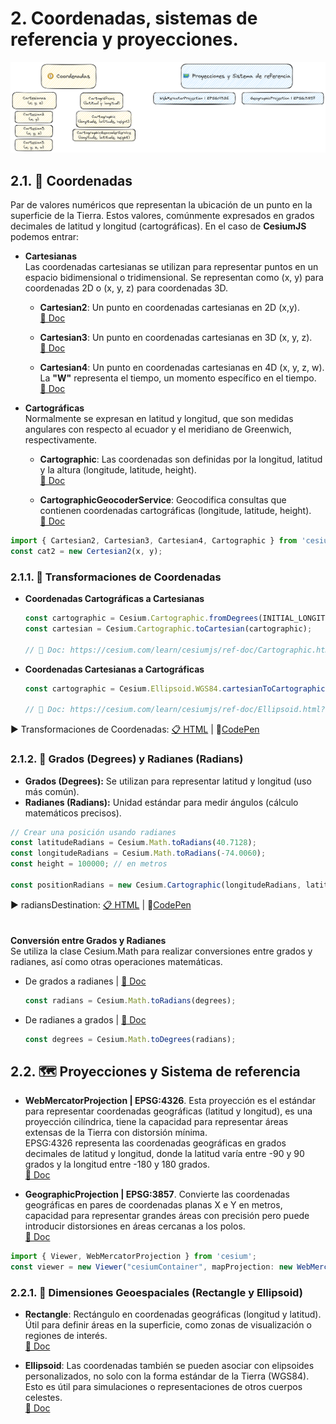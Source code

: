 # 2. Coordenadas, sistemas de referencia y proyecciones.
![scheme](./scheme.png)

## 2.1. 🧭 Coordenadas
Par de valores numéricos que representan la ubicación de un punto en la superficie de la Tierra. Estos valores, comúnmente expresados en grados decimales de latitud y longitud (cartográficas). En el caso de **CesiumJS** podemos entrar:
  * **Cartesianas**  
    Las coordenadas cartesianas se utilizan para representar puntos en un espacio bidimensional o tridimensional.
    Se representan como (x, y) para coordenadas 2D o (x, y, z) para coordenadas 3D.
  

    * **Cartesian2**: Un punto en coordenadas cartesianas en 2D (x,y).  
      [📘 Doc](https://cesium.com/learn/cesiumjs/ref-doc/Cartesian2.html)

     * **Cartesian3**: Un punto en coordenadas cartesianas en 3D (x, y, z).  
      [📘 Doc](https://cesium.com/learn/cesiumjs/ref-doc/Cartesian3.html)
    
      * **Cartesian4**: Un punto en coordenadas cartesianas en 4D (x, y, z, w).      
      La **"W"** representa el tiempo, un momento específico en el tiempo.  
      [📘 Doc](https://cesium.com/learn/cesiumjs/ref-doc/Cartesian4.html)
  * **Cartográficas**   
   Normalmente se expresan en latitud y longitud, que son medidas angulares con respecto al ecuador y el meridiano de Greenwich, respectivamente.

    * **Cartographic**: Las coordenadas son definidas por la longitud, latitud y la altura (longitude, latitude, height).  
      [📘 Doc](https://cesium.com/learn/cesiumjs/ref-doc/Cartographic.html)  
      
    * **CartographicGeocoderService**: Geocodifica consultas que contienen coordenadas cartográficas (longitude, latitude, height).  
      [📘 Doc](https://cesium.com/learn/cesiumjs/ref-doc/CartographicGeocoderService.html)  
      
   ```JavaScript
   import { Cartesian2, Cartesian3, Cartesian4, Cartographic } from 'cesium';
   const cat2 = new Certesian2(x, y);
   ```
### 2.1.1. 🔄 Transformaciones de Coordenadas
* **Coordenadas Cartográficas a Cartesianas**
  ```javascript
  const cartographic = Cesium.Cartographic.fromDegrees(INITIAL_LONGITUDE, INITIAL_LATITUDE, INITIAL_HEIGHT);
  const cartesian = Cesium.Cartographic.toCartesian(cartographic);

  // 📘 Doc: https://cesium.com/learn/cesiumjs/ref-doc/Cartographic.html?classFilter=Cartographic#.toCartesian
  ```
* **Coordenadas Cartesianas a Cartográficas**
  ```javascript
  const cartographic = Cesium.Ellipsoid.WGS84.cartesianToCartographic(cartesian);

  // 📘 Doc: https://cesium.com/learn/cesiumjs/ref-doc/Ellipsoid.html?classFilter=Ellipsoid#cartesianToCartographic
  ```

 ▶️ Transformaciones de Coordenadas: [📋 HTML](https://github.com/AlvaroCodes/cesiumJS_notebook/blob/main/02_Coordenadas_%20sistemas_de_referencia_y_proyecciones./examples/01_transformCoord.html)  | 🚀[CodePen](https://codepen.io/AlvaroCodes/pen/MWdeEZP)  

### 2.1.2. 📐 Grados (Degrees) y Radianes (Radians)
* **Grados (Degrees):** Se utilizan para representar latitud y longitud (uso más común).
* **Radianes (Radians):** Unidad estándar para medir ángulos (cálculo matemáticos precisos).
```javascript
// Crear una posición usando radianes
const latitudeRadians = Cesium.Math.toRadians(40.7128);
const longitudeRadians = Cesium.Math.toRadians(-74.0060);
const height = 100000; // en metros

const positionRadians = new Cesium.Cartographic(longitudeRadians, latitudeRadians, height);
```

 ▶️ radiansDestination: [📋 HTML](https://github.com/AlvaroCodes/cesiumJS_notebook/blob/main/02_Coordenadas_%20sistemas_de_referencia_y_proyecciones./examples/02_radiansDestination.html)  | 🚀[CodePen](https://codepen.io/AlvaroCodes/pen/WNBxXoa)  
<br/>
<br/>
**Conversión entre Grados y Radianes**  
Se utiliza la clase Cesium.Math para realizar conversiones entre grados y radianes, así como otras operaciones matemáticas.  
  * De grados a radianes | [📘 Doc](https://cesium.com/learn/cesiumjs/ref-doc/Math.html?classFilter=math#.toRadians)  
    ```javascript
    const radians = Cesium.Math.toRadians(degrees);
    ```
  * De radianes a grados | [📘 Doc](https://cesium.com/learn/cesiumjs/ref-doc/Math.html?classFilter=math#.toDegrees)  
    ```javascript
    const degrees = Cesium.Math.toDegrees(radians);
    ```

## 2.2. 🗺️ Proyecciones y Sistema de referencia
  * **WebMercatorProjection | EPSG:4326**. Esta proyección es el estándar para representar coordenadas geográficas (latitud y longitud), es una proyección cilíndrica, tiene la capacidad para representar áreas extensas de la Tierra con distorsión mínima.   
    EPSG:4326 representa las coordenadas geográficas en grados decimales de latitud y longitud, donde la latitud varía entre -90 y 90 grados y la longitud entre -180 y 180 grados.  
    [📘 Doc](https://cesium.com/learn/ion-sdk/ref-doc/WebMercatorProjection.html)
    
  * **GeographicProjection | EPSG:3857**.  Convierte las coordenadas geográficas en pares de coordenadas planas X e Y en metros, capacidad para representar grandes áreas con precisión pero puede introducir distorsiones en áreas cercanas a los polos.  
    [📘 Doc](https://cesium.com/learn/ion-sdk/ref-doc/GeographicProjection.html)

   ```JavaScript
   import { Viewer, WebMercatorProjection } from 'cesium';
   const viewer = new Viewer("cesiumContainer", mapProjection: new WebMercatorProjection());
   ```
### 2.2.1. 🔵 Dimensiones Geoespaciales (Rectangle y Ellipsoid)
* **Rectangle**: Rectángulo en coordenadas geográficas (longitud y latitud). Útil para definir áreas en la superficie, como zonas de visualización o regiones de interés.  
    [📘 Doc](https://cesium.com/learn/cesiumjs/ref-doc/Rectangle.html?classFilter=recta)
  
* **Ellipsoid**: Las coordenadas también se pueden asociar con elipsoides personalizados, no solo con la forma estándar de la Tierra (WGS84). Esto es útil para simulaciones o representaciones de otros cuerpos celestes.  
   [📘 Doc](https://cesium.com/learn/cesiumjs/ref-doc/Ellipsoid.html?classFilter=ellips)


